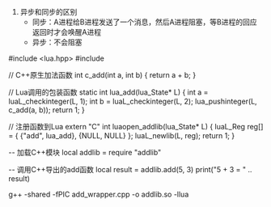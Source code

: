 1. 异步和同步的区别
    + 同步：A进程给B进程发送了一个消息，然后A进程阻塞，等B进程的回应返回时才会唤醒A进程
    + 异步：不会阻塞


#include <lua.hpp>
#include <iostream>

// C++原生加法函数
int c_add(int a, int b) {
    return a + b;
}

// Lua调用的包装函数
static int lua_add(lua_State* L) {
    int a = luaL_checkinteger(L, 1);
    int b = luaL_checkinteger(L, 2);
    lua_pushinteger(L, c_add(a, b));
    return 1;
}

// 注册函数到Lua
extern "C" int luaopen_addlib(lua_State* L) {
    luaL_Reg reg[] = {
        {"add", lua_add},
        {NULL, NULL}
    };
    luaL_newlib(L, reg);
    return 1;
}




-- 加载C++模块
local addlib = require "addlib"

-- 调用C++导出的add函数
local result = addlib.add(5, 3)
print("5 + 3 = " .. result)


g++ -shared -fPIC add_wrapper.cpp -o addlib.so -llua